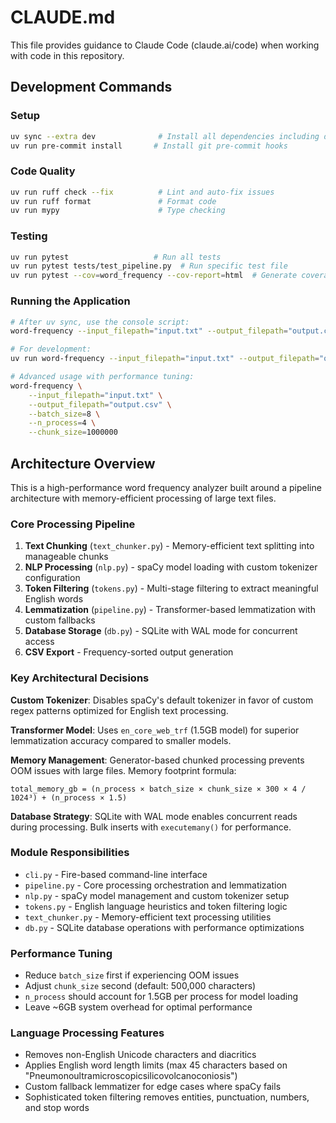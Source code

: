 # CLAUDE.md

This file provides guidance to Claude Code (claude.ai/code) when working with code in this repository.

## Development Commands

### Setup
```bash
uv sync --extra dev              # Install all dependencies including dev tools
uv run pre-commit install       # Install git pre-commit hooks
```

### Code Quality
```bash
uv run ruff check --fix          # Lint and auto-fix issues
uv run ruff format               # Format code
uv run mypy                      # Type checking
```

### Testing
```bash
uv run pytest                   # Run all tests
uv run pytest tests/test_pipeline.py  # Run specific test file
uv run pytest --cov=word_frequency --cov-report=html  # Generate coverage report
```

### Running the Application
```bash
# After uv sync, use the console script:
word-frequency --input_filepath="input.txt" --output_filepath="output.csv"

# For development:
uv run word-frequency --input_filepath="input.txt" --output_filepath="output.csv"

# Advanced usage with performance tuning:
word-frequency \
    --input_filepath="input.txt" \
    --output_filepath="output.csv" \
    --batch_size=8 \
    --n_process=4 \
    --chunk_size=1000000
```

## Architecture Overview

This is a high-performance word frequency analyzer built around a pipeline architecture with memory-efficient processing of large text files.

### Core Processing Pipeline
1. **Text Chunking** (`text_chunker.py`) - Memory-efficient text splitting into manageable chunks
2. **NLP Processing** (`nlp.py`) - spaCy model loading with custom tokenizer configuration
3. **Token Filtering** (`tokens.py`) - Multi-stage filtering to extract meaningful English words
4. **Lemmatization** (`pipeline.py`) - Transformer-based lemmatization with custom fallbacks
5. **Database Storage** (`db.py`) - SQLite with WAL mode for concurrent access
6. **CSV Export** - Frequency-sorted output generation

### Key Architectural Decisions

**Custom Tokenizer**: Disables spaCy's default tokenizer in favor of custom regex patterns optimized for English text processing.

**Transformer Model**: Uses `en_core_web_trf` (1.5GB model) for superior lemmatization accuracy compared to smaller models.

**Memory Management**: Generator-based chunked processing prevents OOM issues with large files. Memory footprint formula:
```
total_memory_gb = (n_process × batch_size × chunk_size × 300 × 4 / 1024³) + (n_process × 1.5)
```

**Database Strategy**: SQLite with WAL mode enables concurrent reads during processing. Bulk inserts with `executemany()` for performance.

### Module Responsibilities
- `cli.py` - Fire-based command-line interface
- `pipeline.py` - Core processing orchestration and lemmatization
- `nlp.py` - spaCy model management and custom tokenizer setup
- `tokens.py` - English language heuristics and token filtering logic
- `text_chunker.py` - Memory-efficient text processing utilities
- `db.py` - SQLite database operations with performance optimizations

### Performance Tuning
- Reduce `batch_size` first if experiencing OOM issues
- Adjust `chunk_size` second (default: 500,000 characters)
- `n_process` should account for 1.5GB per process for model loading
- Leave ~6GB system overhead for optimal performance

### Language Processing Features
- Removes non-English Unicode characters and diacritics
- Applies English word length limits (max 45 characters based on "Pneumonoultramicroscopicsilicovolcanoconiosis")
- Custom fallback lemmatizer for edge cases where spaCy fails
- Sophisticated token filtering removes entities, punctuation, numbers, and stop words
